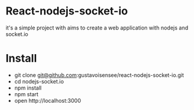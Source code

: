 # React-nodejs-socket-io
it's a simple project with aims to create a web application with nodejs and socket.io

# Install
* git clone git@github.com:gustavoisensee/react-nodejs-socket-io.git
* cd nodejs-socket.io
* npm install
* npm start
* open http://localhost:3000
